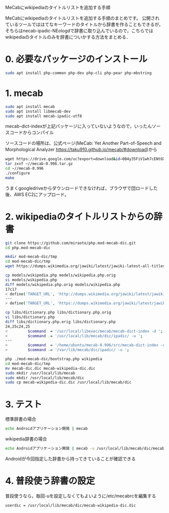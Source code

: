MeCabにwikipediaのタイトルリストを追加する手順

MeCabにwikipediaのタイトルリストを追加する手順のまとめです。
公開されているツールでははてなキーワードのタイトルから辞書を作ることもできるが，そちらはnecab-ipadic-NEologdで辞書に取り込んでいるので，こちらではwikipediaのタイトルのみを辞書についかする方法をまとめる．

# 0. 必要なパッケージのインストール

```bash
sudo apt install php-common php-dev php-cli php-pear php-mbstring
```

# 1. mecab
```bash
sudo apt install mecab
sudo apt install libmecab-dev
sudo apt install mecab-ipadic-utf8
```


mecab-dict-indexが上記パッケージに入っていないようなので，いったんソースコードからコンパイル

ソースコードの場所は、公式ページ(MeCab: Yet Another Part-of-Speech and Morphological Analyzer https://taku910.github.io/mecab/#download)から

```bash
wget https://drive.google.com/uc?export=download&id=0B4y35FiV1wh7cENtOXlicTFaRUE
tar zxvf ~//mecab-0.996.tar.gz
cd ~//mecab-0.996
./configure
make
```
うまくgoogledriveからダウンロードできなければ，ブラウザで団ロードした後、AWS EC2にアップロード。


# 2. wikipediaのタイトルリストからの辞書
```bash
git clone https://github.com/miraoto/php.mod-mecab-dic.git
cd php.mod-mecab-dic

mkdir mod-mecab-dic/tmp
cd mod-mecab-dic/tmp
wget https://dumps.wikimedia.org/jawiki/latest/jawiki-latest-all-titles-in-ns0.gz

cp models/wikipedia.php models/wikipedia.php.orig
vi models/wikipedia.php
diff models/wikipedia.php.orig models/wikipedia.php
17c17
< define('TARGET_URL', 'http://dumps.wikimedia.org/jawiki/latest/jawiki-latest-all-titles-in-ns0.gz');
---
> define('TARGET_URL', 'https://dumps.wikimedia.org/jawiki/latest/jawiki-latest-all-titles-in-ns0.gz');

cp libs/dictionary.php libs/dictionary.php.orig
vi libs/dictionary.php
diff libs/dictionary.php.orig libs/dictionary.php
24,25c24,25
<         $command  = '/usr/local/libexec/mecab/mecab-dict-index -d ';
<         $command .= '/usr/local/lib/mecab/dic/ipadic/ -u ';
---
>         $command  = '/home/ubuntu/mecab-0.996/src/mecab-dict-index -d ';
>         $command .= '/var/lib/mecab/dic/ipadic/ -u ';

php ./mod-mecab-dic/bootstrap.php wikipedia
cd mod-mecab-dic/tmp
mv mecab-dic.dic mecab-wikipedia-dic.dic
sudo mkdir /usr/local/lib/mecab
sudo mkdir /usr/local/lib/mecab/dic
sudo cp mecab-wikipedia-dic.dic /usr/local/lib/mecab/dic
```

# 3. テスト

標準辞書の場合
```bash
echo Androidアプリケーション開発 | mecab
```
wikipedia辞書の場合
```bash
echo Androidアプリケーション開発 | mecab -u /usr/local/lib/mecab/dic/mecab-wikipedia-dic.dic
```

Androidが今回指定した辞書から持ってきていることが確認できる


# 4. 普段使う辞書の設定
普段使うなら，毎回-uを設定しなくてもよいように/etc/mecabrcを編集する
``` /etc/mecabrc
userdic = /usr/local/lib/mecab/dic/mecab-wikipedia-dic.dic
```
